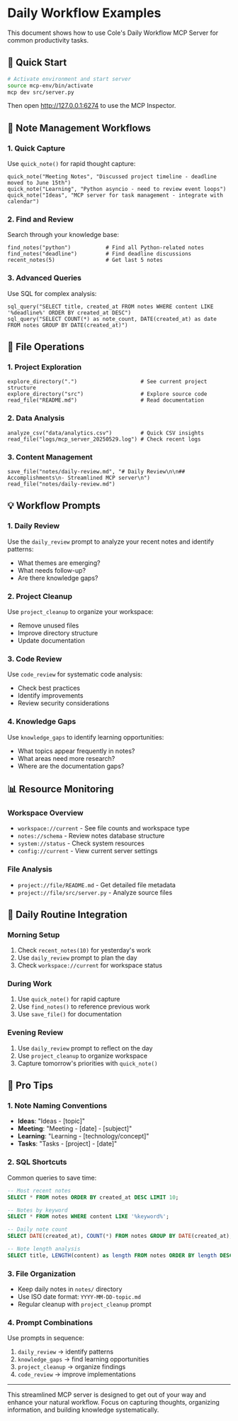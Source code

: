 # Daily Workflow Examples

This document shows how to use Cole's Daily Workflow MCP Server for common productivity tasks.

## 🚀 Quick Start

```bash
# Activate environment and start server
source mcp-env/bin/activate
mcp dev src/server.py
```

Then open http://127.0.0.1:6274 to use the MCP Inspector.

## 📝 Note Management Workflows

### 1. Quick Capture
Use `quick_note()` for rapid thought capture:
```
quick_note("Meeting Notes", "Discussed project timeline - deadline moved to June 15th")
quick_note("Learning", "Python asyncio - need to review event loops")
quick_note("Ideas", "MCP server for task management - integrate with calendar")
```

### 2. Find and Review
Search through your knowledge base:
```
find_notes("python")           # Find all Python-related notes
find_notes("deadline")         # Find deadline discussions
recent_notes(5)                # Get last 5 notes
```

### 3. Advanced Queries
Use SQL for complex analysis:
```
sql_query("SELECT title, created_at FROM notes WHERE content LIKE '%deadline%' ORDER BY created_at DESC")
sql_query("SELECT COUNT(*) as note_count, DATE(created_at) as date FROM notes GROUP BY DATE(created_at)")
```

## 📁 File Operations

### 1. Project Exploration
```
explore_directory(".")                    # See current project structure
explore_directory("src")                  # Explore source code
read_file("README.md")                    # Read documentation
```

### 2. Data Analysis
```
analyze_csv("data/analytics.csv")         # Quick CSV insights
read_file("logs/mcp_server_20250529.log") # Check recent logs
```

### 3. Content Management
```
save_file("notes/daily-review.md", "# Daily Review\n\n## Accomplishments\n- Streamlined MCP server\n")
read_file("notes/daily-review.md")
```

## 💡 Workflow Prompts

### 1. Daily Review
Use the `daily_review` prompt to analyze your recent notes and identify patterns:
- What themes are emerging?
- What needs follow-up?
- Are there knowledge gaps?

### 2. Project Cleanup
Use `project_cleanup` to organize your workspace:
- Remove unused files
- Improve directory structure
- Update documentation

### 3. Code Review
Use `code_review` for systematic code analysis:
- Check best practices
- Identify improvements
- Review security considerations

### 4. Knowledge Gaps
Use `knowledge_gaps` to identify learning opportunities:
- What topics appear frequently in notes?
- What areas need more research?
- Where are the documentation gaps?

## 📊 Resource Monitoring

### Workspace Overview
- `workspace://current` - See file counts and workspace type
- `notes://schema` - Review notes database structure
- `system://status` - Check system resources
- `config://current` - View current server settings

### File Analysis
- `project://file/README.md` - Get detailed file metadata
- `project://file/src/server.py` - Analyze source files

## 🔄 Daily Routine Integration

### Morning Setup
1. Check `recent_notes(10)` for yesterday's work
2. Use `daily_review` prompt to plan the day
3. Check `workspace://current` for workspace status

### During Work
1. Use `quick_note()` for rapid capture
2. Use `find_notes()` to reference previous work  
3. Use `save_file()` for documentation

### Evening Review
1. Use `daily_review` prompt to reflect on the day
2. Use `project_cleanup` to organize workspace
3. Capture tomorrow's priorities with `quick_note()`

## 🎯 Pro Tips

### 1. Note Naming Conventions
- **Ideas**: "Ideas - [topic]"
- **Meeting**: "Meeting - [date] - [subject]"
- **Learning**: "Learning - [technology/concept]"
- **Tasks**: "Tasks - [project] - [date]"

### 2. SQL Shortcuts
Common queries to save time:
```sql
-- Most recent notes
SELECT * FROM notes ORDER BY created_at DESC LIMIT 10;

-- Notes by keyword
SELECT * FROM notes WHERE content LIKE '%keyword%';

-- Daily note count
SELECT DATE(created_at), COUNT(*) FROM notes GROUP BY DATE(created_at);

-- Note length analysis
SELECT title, LENGTH(content) as length FROM notes ORDER BY length DESC;
```

### 3. File Organization
- Keep daily notes in `notes/` directory
- Use ISO date format: `YYYY-MM-DD-topic.md`
- Regular cleanup with `project_cleanup` prompt

### 4. Prompt Combinations
Use prompts in sequence:
1. `daily_review` → identify patterns
2. `knowledge_gaps` → find learning opportunities  
3. `project_cleanup` → organize findings
4. `code_review` → improve implementations

---

This streamlined MCP server is designed to get out of your way and enhance your natural workflow. Focus on capturing thoughts, organizing information, and building knowledge systematically.

